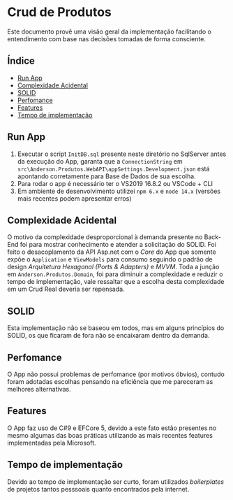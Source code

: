 ﻿# Crud de Produtos
Este documento provê uma visão geral da implementação facilitando o entendimento com base nas decisões tomadas de forma consciente.

## Índice
- [Run App](#R)
- [Complexidade Acidental](#C)
- [SOLID](#S)
- [Perfomance](#P)
- [Features](#P)
- [Tempo de implementação](#T)

## <a name="R">Run App</a>

1. Executar o script ``InitDB.sql`` presente neste diretório  no SqlServer antes da execução do App, garanta que a ``ConnectionString`` em ``src\Anderson.Produtos.WebAPI\appSettings.Development.json`` está apontando corretamente para Base de Dados de sua escolha.
2. Para rodar o app é necessário ter o VS2019 16.8.2 ou VSCode + CLI
3. Em ambiente de desenvolvimento utilizei ``npm 6.x`` e ``node 14.x`` (versões mais recentes podem apresentar erros)

## <a name="C">Complexidade Acidental</a>
O motivo da complexidade desproporcional à demanda presente no Back-End foi para mostrar conhecimento e atender a solicitação do SOLID. Foi feito o desacoplamento da API Asp.net com o *Core* do App que somente expõe o ``Application`` e ``ViewModels`` para consumo seguindo o padrão de design *Arquitetura Hexagonal (Ports & Adapters)* e *MVVM*. Toda a junção em ``Anderson.Produtos.Domain``, foi para diminuir a complexidade e reduzir o tempo de implementação, vale ressaltar que a escolha desta complexidade em um Crud Real deveria ser repensada.

## <a name="S">SOLID</a>
Esta implementação não se baseou em todos, mas em alguns princípios do SOLID, os que ficaram de fora não se encaixaram dentro da demanda.

## <a name="P">Perfomance</a>
O App não possui problemas de perfomance (por motivos óbvios), contudo foram adotadas escolhas pensando na eficiência que me pareceram as melhores alternativas.

## <a name="F">Features</a>
O App faz uso de C#9 e EFCore 5, devido a este fato estão presentes no mesmo algumas das boas práticas utilizando as mais recentes features implementadas pela Microsoft.


## <a name="T">Tempo de implementação</a>
Devido ao tempo de implementação ser curto, foram utilizados *boilerplates* de projetos tantos pesssoais quanto encontrados pela internet.
